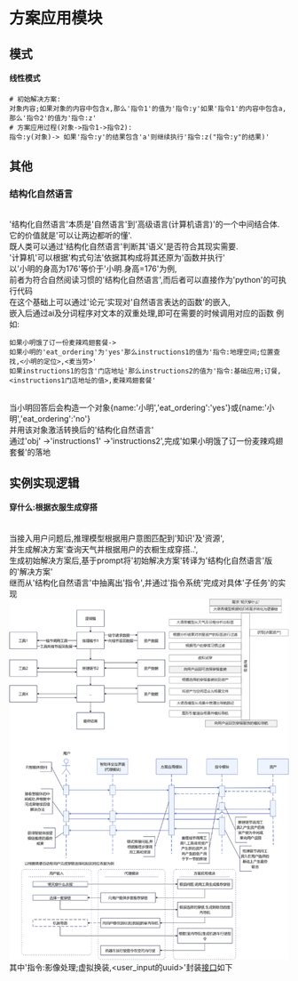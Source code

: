 
# 方案应用模块
## 模式
#### 线性模式
```
# 初始解决方案:
对象内容;如果对象的内容中包含x,那么'指令1'的值为'指令:y'如果'指令1'的内容中包含a,那么'指令2'的值为'指令:z'
# 方案应用过程(对象->指令1->指令2):
指令:y(对象)-> 如果'指令:y'的结果包含'a'则继续执行'指令:z("指令:y"的结果)' 
```

## 其他
### 结构化自然语言
<br>'结构化自然语言'本质是'自然语言'到'高级语言(计算机语言)'的一个中间结合体.
<br>它的价值就是'可以让两边都听的懂'.
<br>既人类可以通过'结构化自然语言'判断其'语义'是否符合其现实需要.
<br>'计算机'可以根据'构式句法'依据其构成将其还原为'函数并执行'
<br>以'小明的身高为176'等价于'小明.身高=176'为例,
<br>前者为符合自然阅读习惯的'结构化自然语言',而后者可以直接作为'python'的可执行代码
<br>在这个基础上可以通过'论元'实现对'自然语言表达的函数'的嵌入,
<br>嵌入后通过ai及分词程序对文本的双重处理,即可在需要的时候调用对应的函数
例如:
```
如果小明饿了订一份麦辣鸡翅套餐->
如果小明的'eat_ordering'为'yes'那么instructions1的值为'指令:地理空间;位置查找,<小明的定位>,<麦当劳>'
如果instructions1的包含'门店地址'那么instructions2的值为'指令:基础应用;订餐,<instructions1门店地址的值>,麦辣鸡翅套餐'
```
<br>当小明回答后会构造一个对象{name:'小明','eat_ordering':'yes'}或{name:'小明','eat_ordering':'no'}
<br>并用该对象激活转换后的'结构化自然语言'
<br>通过'obj' ->'instructions1' ->'instructions2',完成'如果小明饿了订一份麦辣鸡翅套餐'的落地
## 实例实现逻辑
#### 穿什么:根据衣服生成穿搭
<br>当接入用户问题后,推理模型根据用户意图匹配到'知识'及'资源',
<br>并生成解决方案'查询天气并根据用户的衣橱生成穿搭..',
<br>生成初始解决方案后,基于prompt将'初始解决方案'转译为'结构化自然语言'版的'解决方案'
<br>继而从'结构化自然语言'中抽离出'指令',并通过'指令系统'完成对具体'子任务'的实现
![场景资源和资产实例](https://github.com/weihai-limh/daytime_agent/blob/main/document/image/logical_chain_example_1.png )
<br>其中'指令:影像处理;虚拟换装,<user_input的uuid>'封装[接口](https://help.aliyun.com/zh/model-studio/developer-reference/outfitanyone-api?spm=a2c4g.11186623.help-menu-2400256.d_3_3_3_10_2.3dd8f41cfFSxpA&scm=20140722.H_2796626._.OR_help-T_cn~zh-V_1)如下